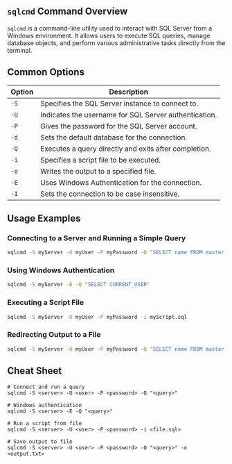 ## `sqlcmd` Command Overview

`sqlcmd` is a command-line utility used to interact with SQL Server from a Windows environment. It allows users to execute SQL queries, manage database objects, and perform various administrative tasks directly from the terminal.

## Common Options

| Option     | Description                                                   |
|------------|---------------------------------------------------------------|
| `-S`       | Specifies the SQL Server instance to connect to.              |
| `-U`       | Indicates the username for SQL Server authentication.         |
| `-P`       | Gives the password for the SQL Server account.                |
| `-d`       | Sets the default database for the connection.                 |
| `-Q`       | Executes a query directly and exits after completion.         |
| `-i`       | Specifies a script file to be executed.                       |
| `-o`       | Writes the output to a specified file.                        |
| `-E`       | Uses Windows Authentication for the connection.               |
| `-I`       | Sets the connection to be case insensitive.                   |

## Usage Examples

### Connecting to a Server and Running a Simple Query

```bash
sqlcmd -S myServer -U myUser -P myPassword -Q "SELECT name FROM master.sys.databases"
```

### Using Windows Authentication

```bash
sqlcmd -S myServer -E -Q "SELECT CURRENT_USER"
```

### Executing a Script File

```bash
sqlcmd -S myServer -U myUser -P myPassword -i myScript.sql
```

### Redirecting Output to a File

```bash
sqlcmd -S myServer -U myUser -P myPassword -Q "SELECT name FROM master.sys.databases" -o output.txt
```

## Cheat Sheet

```plaintext
# Connect and run a query
sqlcmd -S <server> -U <user> -P <password> -Q "<query>"

# Windows authentication
sqlcmd -S <server> -E -Q "<query>"

# Run a script from file
sqlcmd -S <server> -U <user> -P <password> -i <file.sql>

# Save output to file
sqlcmd -S <server> -U <user> -P <password> -Q "<query>" -o <output.txt>
```

